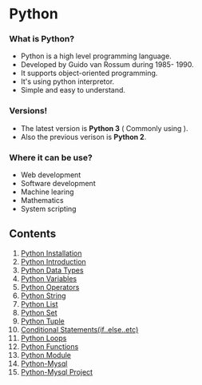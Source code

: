 # Python

### What is Python? ###
* Python is a high level programming language.
* Developed by Guido van Rossum during 1985- 1990.
* It supports object-oriented programming.
* It's using python interpretor.
* Simple and easy to understand.

### Versions! ###
* The latest version is **Python 3** ( Commonly using ).
* Also the previous verison is **Python 2**. 

### Where it can be use? ###
* Web development
* Software development
* Machine learing
* Mathematics
* System scripting

## Contents ##
1. [Python Installation](https://github.com/subithou/Python/blob/main/python_installation.md)
2. [Python Introduction](https://github.com/subithou/Python/blob/main/Introduction.pdf)
3. [Python Data Types](https://github.com/subithou/Python/blob/main/Data%20Types.pdf)
4. [Python Variables](https://github.com/subithou/Python/blob/main/Variables.pdf)
5. [Python Operators](https://github.com/subithou/Python/blob/main/Operators.pdf)
6. [Python String](https://github.com/subithou/Python/blob/main/String.pdf)
7. [Python List](https://github.com/subithou/Python/blob/main/List.pdf)
8. [Python Set](https://github.com/subithou/Python/blob/main/Set.pdf)
9. [Python Tuple](https://github.com/subithou/Python/blob/main/Tuple.pdf)
10. [Conditional Statements(if..else..etc)](https://github.com/subithou/Python/blob/main/Conditional%20statements..pdf)
11. [Python Loops](https://github.com/subithou/Python/blob/main/Loops.pdf)
12. [Python Functions](https://github.com/subithou/Python/blob/main/Loops.pdf)
13. [Python Module](https://github.com/subithou/Python/blob/main/Modules.pdf)
14. [Python-Mysql](https://github.com/subithou/Python/blob/main/Python-Mysql%20Connection.pdf)
15. [Python-Mysql Project](https://github.com/subithou/Python/blob/main/project.pdf)


